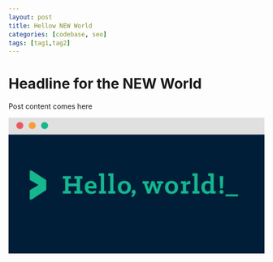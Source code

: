 ```yaml
---
layout: post
title: Hellow NEW World
categories: [codebase, seo]
tags: [tag1,tag2]
---
```


# Headline for the NEW World

Post content comes here

![image tooltip here](/assets/post-hello-world/hello-world-hero.png)
